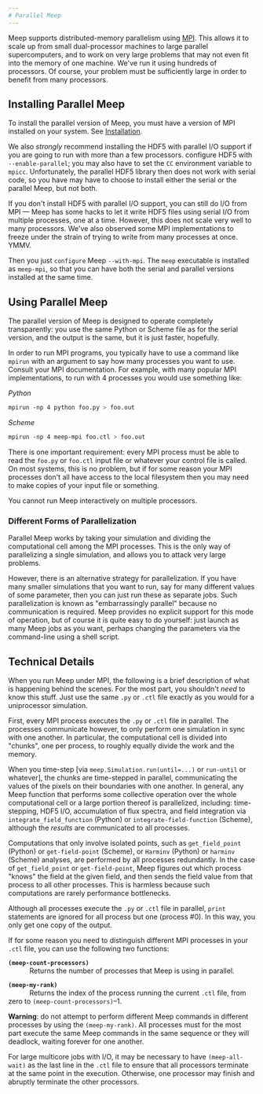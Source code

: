 ```yaml
---
# Parallel Meep
---
```


Meep supports distributed-memory parallelism using [MPI](https://en.wikipedia.org/wiki/MPI). This allows it to scale up from small dual-processor machines to large parallel supercomputers, and to work on very large problems that may not even fit into the memory of one machine. We've run it using hundreds of processors. Of course, your problem must be sufficiently large in order to benefit from many processors.

Installing Parallel Meep
------------------------

To install the parallel version of Meep, you must have a version of MPI installed on your system. See [Installation](Installation.md#mpi-parallel-machines).

We also *strongly* recommend installing the HDF5 with parallel I/O support if you are going to run with more than a few processors. configure HDF5 with `--enable-parallel`; you may also have to set the `CC` environment variable to `mpicc`. Unfortunately, the parallel HDF5 library then does not work with serial code, so you have may have to choose to install either the serial or the parallel Meep, but not both.

If you don't install HDF5 with parallel I/O support, you can still do I/O from MPI &mdash; Meep has some hacks to let it write HDF5 files using serial I/O from multiple processes, one at a time. However, this does not scale very well to many processors. We've also observed some MPI implementations to freeze under the strain of trying to write from many processes at once. YMMV.

Then you just `configure` Meep `--with-mpi`. The `meep` executable is installed as `meep-mpi`, so that you can have both the serial and parallel versions installed at the same time.

Using Parallel Meep
-------------------

The parallel version of Meep is designed to operate completely transparently: you use the same Python or Scheme file as for the serial version, and the output is the same, but it is just faster, hopefully.

In order to run MPI programs, you typically have to use a command like `mpirun` with an argument to say how many processes you want to use. Consult your MPI documentation. For example, with many popular MPI implementations, to run with 4 processes you would use something like:

*Python*
```sh
mpirun -np 4 python foo.py > foo.out
```

*Scheme*
```sh
mpirun -np 4 meep-mpi foo.ctl > foo.out
```

There is one important requirement: every MPI process must be able to read the `foo.py` or `foo.ctl` input file or whatever your control file is called. On most systems, this is no problem, but if for some reason your MPI processes don't all have access to the local filesystem then you may need to make copies of your input file or something.

You cannot run Meep interactively on multiple processors.

### Different Forms of Parallelization

Parallel Meep works by taking your simulation and dividing the computational cell among the MPI processes. This is the only way of parallelizing a single simulation, and allows you to attack very large problems.

However, there is an alternative strategy for parallelization. If you have many smaller simulations that you want to run, say for many different values of some parameter, then you can just run these as separate jobs. Such parallelization is known as "embarrassingly parallel" because no communication is required. Meep provides no explicit support for this mode of operation, but of course it is quite easy to do yourself: just launch as many Meep jobs as you want, perhaps changing the parameters via the command-line using a shell script.

Technical Details
-----------------

When you run Meep under MPI, the following is a brief description of what is happening behind the scenes. For the most part, you shouldn't *need* to know this stuff. Just use the same `.py` or `.ctl` file exactly as you would for a uniprocessor simulation.

First, every MPI process executes the `.py` or `.ctl` file in parallel. The processes communicate however, to only perform one simulation in sync with one another. In particular, the computational cell is divided into "chunks", one per process, to roughly equally divide the work and the memory.

When you time-step [via `meep.Simulation.run(until=...)` or `run-until` or whatever], the chunks are time-stepped in parallel, communicating the values of the pixels on their boundaries with one another. In general, any Meep function that performs some collective operation over the whole computational cell or a large portion thereof is parallelized, including: time-stepping, HDF5 I/O, accumulation of flux spectra, and field integration via `integrate_field_function` (Python) or `integrate-field-function` (Scheme), although the *results* are communicated to all processes.

Computations that only involve isolated points, such as `get_field_point` (Python) or `get-field-point` (Scheme), or `Harminv` (Python) or `harminv` (Scheme) analyses, are performed by all processes redundantly. In the case of `get_field_point` or `get-field-point`, Meep figures out which process "knows" the field at the given field, and then sends the field value from that process to all other processes. This is harmless because such computations are rarely performance bottlenecks.

Although all processes execute the `.py` or `.ctl` file in parallel, `print` statements are ignored for all process but one (process \#0). In this way, you only get one copy of the output.

If for some reason you need to distinguish different MPI processes in your `.ctl` file, you can use the following two functions:

**`(meep-count-processors)`**  
&nbsp;&nbsp;&nbsp;&nbsp;&nbsp;&nbsp;&nbsp;&nbsp;&nbsp;&nbsp;
Returns the number of processes that Meep is using in parallel.

**`(meep-my-rank)`**  
&nbsp;&nbsp;&nbsp;&nbsp;&nbsp;&nbsp;&nbsp;&nbsp;&nbsp;&nbsp;
Returns the index of the process running the current `.ctl` file, from zero to `(meep-count-processors)`–1.

**Warning**: do not attempt to perform different Meep commands in different processes by using the `(meep-my-rank)`. All processes must for the most part execute the same Meep commands in the same sequence or they will deadlock, waiting forever for one another.

For large multicore jobs with I/O, it may be necessary to have `(meep-all-wait)` as the last line in the `.ctl` file to ensure that all processors terminate at the same point in the execution. Otherwise, one processor may finish and abruptly terminate the other processors.
